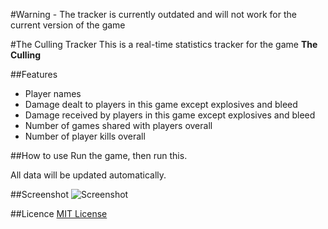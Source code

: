 #Warning - The tracker is currently outdated and will not work for the current version of the game

#The Culling Tracker
This is a real-time statistics tracker for the game **The Culling**

##Features
- Player names
- Damage dealt to players in this game except explosives and bleed
- Damage received by players in this game except explosives and bleed
- Number of games shared with players overall
- Number of player kills overall

##How to use
Run the game, then run this.

All data will be updated automatically.

##Screenshot
![Screenshot](http://i.imgur.com/skq54yf.png "Screenshot")

##Licence
[MIT License](https://github.com/nvillemin/TheCullingTracker/blob/master/LICENSE)
